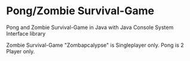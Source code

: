 # Pong/Zombie Survival-Game
Pong and Zombie Survival-Game in Java with Java Console System Interface library

Zombie Survival-Game "Zombapcalypse" is Singleplayer only.
Pong is 2 Player only.
